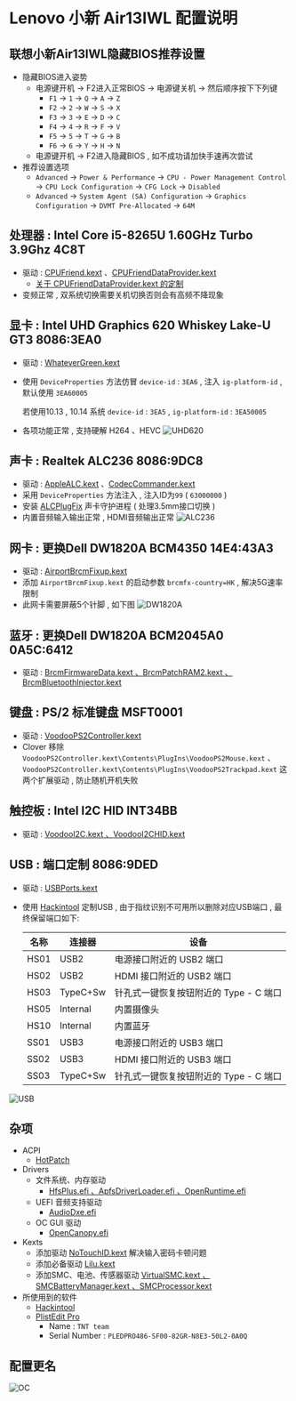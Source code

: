 # Lenovo 小新 Air13IWL 配置说明
## 联想小新Air13IWL隐藏BIOS推荐设置
- 隐藏BIOS进入姿势
  - 电源键开机 → F2进入正常BIOS → 电源键关机 → 然后顺序按下下列键
    - `F1` → `1` → `Q` → `A` → `Z`
    - `F2` → `2` → `W` → `S` → `X`
    - `F3` → `3` → `E` → `D` → `C`
    - `F4` → `4` → `R` → `F` → `V`
    - `F5` → `5` → `T` → `G` → `B`
    - `F6` → `6` → `Y` → `H` → `N`
  - 电源键开机 → F2进入隐藏BIOS , 如不成功请加快手速再次尝试
- 推荐设置选项
  - `Advanced` → `Power & Performance` → `CPU - Power Management Control` → `CPU Lock Configuration` → `CFG Lock` → `Disabled`
  - `Advanced` → `System Agent (SA) Configuration` → `Graphics Configuration` → `DVMT Pre-Allocated` → `64M`
## 处理器 : Intel Core i5-8265U 1.60GHz Turbo 3.9Ghz 4C8T
- 驱动 : [CPUFriend.kext](https://github.com/acidanthera/CPUFriend/releases) 、[CPUFriendDataProvider.kext](https://github.com/daliansky/Lenovo-Air13-IWL-Hackintosh/tree/master/EFI/OC/Kexts)
  - [关于 CPUFriendDataProvider.kext 的定制](https://github.com/daliansky/Lenovo-Air13-IWL-Hackintosh/blob/master/Advanced/CPU.md)
- 变频正常 , 双系统切换需要关机切换否则会有高频不降现象
## 显卡 : Intel UHD Graphics 620 Whiskey Lake-U GT3  8086:3EA0
- 驱动 : [WhateverGreen.kext](https://github.com/acidanthera/WhateverGreen/releases )

- 使用 `DeviceProperties` 方法仿冒 `device-id` : `3EA6` , 注入 `ig-platform-id` , 默认使用 `3EA60005`

  若使用10.13 , 10.14 系统 `device-id` : `3EA5` , `ig-platform-id` : `3EA50005`

- 各项功能正常 , 支持硬解 H264 、HEVC
![UHD620](Pictures/UHD620.png)
## 声卡 : Realtek ALC236  8086:9DC8
- 驱动 : [AppleALC.kext](https://github.com/acidanthera/AppleALC/releases) 、[CodecCommander.kext](https://github.com/Sniki/EAPD-Codec-Commander/releases)
- 采用 `DeviceProperties` 方法注入 , 注入ID为`99` ( `63000000` )
- 安装 [ALCPlugFix](https://github.com/daliansky/Lenovo-Air13-IWL-Hackintosh/tree/master/ALCPlugFix) 声卡守护进程 ( 处理3.5mm接口切换 )
- 内置音频输入输出正常 , HDMI音频输出正常
![ALC236](Pictures/ALC236.png)
## 网卡 : 更换Dell DW1820A BCM4350  14E4:43A3
- 驱动 : [AirportBrcmFixup.kext](https://github.com/acidanthera/AirportBrcmFixup/releases)
- 添加 `AirportBrcmFixup.kext` 的启动参数 `brcmfx-country=HK` , 解决5G速率限制
- 此网卡需要屏蔽5个针脚 , 如下图
![DW1820A](Pictures/DW1820A.jpg)
## 蓝牙 : 更换Dell DW1820A BCM2045A0  0A5C:6412
- 驱动 : [BrcmFirmwareData.kext 、BrcmPatchRAM2.kext 、BrcmBluetoothInjector.kext](https://github.com/daliansky/Lenovo-Air13-IWL-Hackintosh/tree/master/EFI/OC/Kexts)
## 键盘 : PS/2 标准键盘  MSFT0001
- 驱动 : [VoodooPS2Controller.kext](https://github.com/acidanthera/VoodooPS2/releases)
- Clover 移除 `VoodooPS2Controller.kext\Contents\PlugIns\VoodooPS2Mouse.kext` 、`VoodooPS2Controller.kext\Contents\PlugIns\VoodooPS2Trackpad.kext` 这两个扩展驱动 , 防止随机开机失败
## 触控板 : Intel I2C HID  INT34BB
- 驱动 : [VoodooI2C.kext 、VoodooI2CHID.kext](https://github.com/alexandred/VoodooI2C/releases)
## USB : 端口定制 8086:9DED
- 驱动 : [USBPorts.kext](https://github.com/daliansky/Lenovo-Air13-IWL-Hackintosh/tree/master/EFI/OC/Kexts)

- 使用 [Hackintool](https://github.com/headkaze/Hackintool/releases) 定制USB , 由于指纹识别不可用所以删除对应USB端口 , 最终保留端口如下:

  | 名称 | 连接器   | 设备                                   |
  | ---- | -------- | -------------------------------------- |
  | HS01 | USB2     | 电源接口附近的 USB2 端口               |
  | HS02 | USB2     | HDMI 接口附近的 USB2 端口              |
  | HS03 | TypeC+Sw | 针孔式一键恢复按钮附近的 Type - C 端口 |
  | HS05 | Internal | 内置摄像头                             |
  | HS10 | Internal | 内置蓝牙                               |
  | SS01 | USB3     | 电源接口附近的 USB3 端口               |
  | SS02 | USB3     | HDMI 接口附近的 USB3 端口              |
  | SS03 | TypeC+Sw | 针孔式一键恢复按钮附近的 Type - C 端口 |

![USB](Pictures/USB.png)
## 杂项
- ACPI
  - [HotPatch](https://github.com/daliansky/Lenovo-Air13-IWL-Hackintosh/tree/master/HotPatch)
- Drivers  
  - 文件系统、内存驱动
    - [HfsPlus.efi 、ApfsDriverLoader.efi 、OpenRuntime.efi](https://github.com/daliansky/Lenovo-Air13-IWL-Hackintosh/tree/master/EFI/OC/Drivers)
  - UEFI 音频支持驱动
    - [AudioDxe.efi](https://github.com/daliansky/Lenovo-Air13-IWL-Hackintosh/tree/master/EFI/OC/Drivers)
  - OC GUI 驱动
    - [OpenCanopy.efi](https://github.com/daliansky/Lenovo-Air13-IWL-Hackintosh/tree/master/EFI/OC/Drivers)
- Kexts
  - 添加驱动 [NoTouchID.kext](https://github.com/al3xtjames/NoTouchID/releases) 解决输入密码卡顿问题
  - 添加必备驱动 [Lilu.kext](https://github.com/acidanthera/Lilu/releases) 
  - 添加SMC、电池、传感器驱动 [VirtualSMC.kext 、SMCBatteryManager.kext 、SMCProcessor.kext](https://github.com/acidanthera/VirtualSMC/releases)
- 所使用到的软件
  - [Hackintool](https://github.com/headkaze/Hackintool/releases)
  - [PlistEdit Pro](https://www.fatcatsoftware.com/plisteditpro/PlistEditPro.zip)
    - Name : `TNT team`
    - Serial Number :  `PLEDPRO486-SF00-82GR-N8E3-50L2-0A0Q`
## 配置更名
![OC](Pictures/OC.png)
